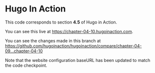 Hugo In Action
===============

This code corresponds to section **4.5** of Hugo in Action.

You can see this live at https://chapter-04-10.hugoinaction.com.

You can see the changes made in this branch at https://github.com/hugoinaction/hugoinaction/compare/chapter-04-09...chapter-04-10

Note that the website configuration baseURL has been updated to match the code checkpoint.
